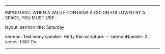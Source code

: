 ---

IMPORTANT: WHEN A VALUE CONTAINS A COLON FOLLOWED BY A SPACE, YOU MUST USE &#58;

layout: sermon
title: Saturday

sermon: Testimony
speaker: Hetty Kim
scripture: --
sermonNumber: 2
series: I Still Do

---